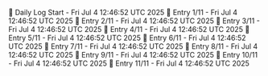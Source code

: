 📅 Daily Log Start - Fri Jul  4 12:46:52 UTC 2025
📌 Entry 1/11 - Fri Jul  4 12:46:52 UTC 2025
📌 Entry 2/11 - Fri Jul  4 12:46:52 UTC 2025
📌 Entry 3/11 - Fri Jul  4 12:46:52 UTC 2025
📌 Entry 4/11 - Fri Jul  4 12:46:52 UTC 2025
📌 Entry 5/11 - Fri Jul  4 12:46:52 UTC 2025
📌 Entry 6/11 - Fri Jul  4 12:46:52 UTC 2025
📌 Entry 7/11 - Fri Jul  4 12:46:52 UTC 2025
📌 Entry 8/11 - Fri Jul  4 12:46:52 UTC 2025
📌 Entry 9/11 - Fri Jul  4 12:46:52 UTC 2025
📌 Entry 10/11 - Fri Jul  4 12:46:52 UTC 2025
📌 Entry 11/11 - Fri Jul  4 12:46:52 UTC 2025
